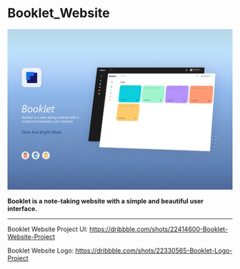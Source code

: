 # Booklet_Website

<img src="https://github.com/Mhadi-1382/Booklet_Website/blob/master/Booklet_Website_Cover.png" alt="Booklet_Website" description="Booklet_Website">

**Booklet is a note-taking website with a simple and beautiful user interface.**

***

<p>Booklet Website Project UI: <a href="https://dribbble.com/shots/22414600-Booklet-Website-Project">https://dribbble.com/shots/22414600-Booklet-Website-Project</a></p>
<p>Booklet Website Logo: <a href="https://dribbble.com/shots/22330565-Booklet-Logo-Project">https://dribbble.com/shots/22330565-Booklet-Logo-Project</a></p>
